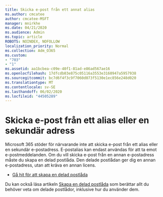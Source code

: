 ```yaml
---
title: Skicka e-post från ett annat alias
ms.author: cmcatee
author: cmcatee-MSFT
manager: mnirkhe
ms.date: 04/21/2020
ms.audience: Admin
ms.topic: article
ROBOTS: NOINDEX, NOFOLLOW
localization_priority: Normal
ms.collection: Adm_O365
ms.custom:
- "703"
- "1"
ms.assetid: aa1bcbea-c09e-40f1-81ad-e86ad567ae16
ms.openlocfilehash: 17dfcdb03e875c05116a3553e3160947a5957938
ms.sourcegitcommit: bc7d6f4f3c9f7060d073f5130e1ec856e248d020
ms.translationtype: MT
ms.contentlocale: sv-SE
ms.lasthandoff: 06/02/2020
ms.locfileid: "44505289"
---
```

# <a name="send-email-from-an-alias-or-secondary-address"></a>Skicka e-post från ett alias eller en sekundär adress

Microsoft 365 stöder för närvarande inte att skicka e-post från ett alias eller en sekundär e-postadress. E-postalias kan endast användas för att ta emot e-postmeddelanden. Om du vill skicka e-post från en annan e-postadress måste du skapa en delad postlåda. Den delade postlådan ger dig en annan e-postadress, utan att kräva en annan licens.
  
- [Gå hit för att skapa en delad postlåda](https://portal.office.com/AdminPortal/Home#/AssistedGuide/addemailoptions)

Du kan också läsa artikeln [Skapa en delad postlåda](https://docs.microsoft.com/microsoft-365/admin/email/create-a-shared-mailbox) som berättar allt du behöver veta om delade postlådor, inklusive hur du använder dem.